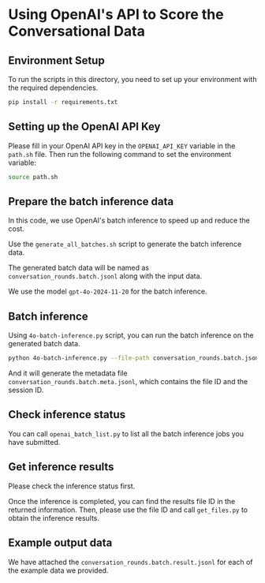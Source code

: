 # Using OpenAI's API to Score the Conversational Data

## Environment Setup
To run the scripts in this directory, you need to set up your environment with the required dependencies.
   ```bash
   pip install -r requirements.txt
   ```
## Setting up the OpenAI API Key

Please fill in your OpenAI API key in the `OPENAI_API_KEY` variable in the `path.sh` file.
Then run the following command to set the environment variable:

```bash
source path.sh
```

## Prepare the batch inference data
In this code, we use OpenAI's batch inference to speed up and reduce the cost. 

Use the `generate_all_batches.sh` script to generate the batch inference data.

The generated batch data will be named as `conversation_rounds.batch.jsonl` along with the input data.

We use the model `gpt-4o-2024-11-20` for the batch inference. 

## Batch inference
Using `4o-batch-inference.py` script, you can run the batch inference on the generated batch data. 
```bash
python 4o-batch-inference.py --file-path conversation_rounds.batch.jsonl
```
And it will generate the metadata file `conversation_rounds.batch.meta.jsonl`, which contains the file ID and the session ID.

## Check inference status
You can call `openai_batch_list.py` to list all the batch inference jobs you have submitted. 

## Get inference results
Please check the inference status first.

Once the inference is completed, you can find the results file ID in the returned information. Then, please use the file ID and call `get_files.py` to obtain the inference results.


## Example output data
We have attached the `conversation_rounds.batch.result.jsonl` for each of the example data we provided.